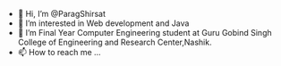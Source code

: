- 👋 Hi, I’m @ParagShirsat
- 👀 I’m interested in Web development and Java
- 🌱 I’m Final Year Computer Engineering student at Guru Gobind Singh College of Engineering and Research Center,Nashik.
- 📫 How to reach me ...

<!---
ParagShirsat/ParagShirsat is a ✨ special ✨ repository because its `README.md` (this file) appears on your GitHub profile.
You can click the Preview link to take a look at your changes.
--->
